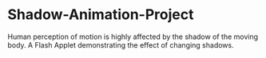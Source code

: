 # Shadow-Animation-Project
Human perception of motion is highly affected by the shadow of the moving body. A Flash Applet demonstrating the effect of changing shadows.
